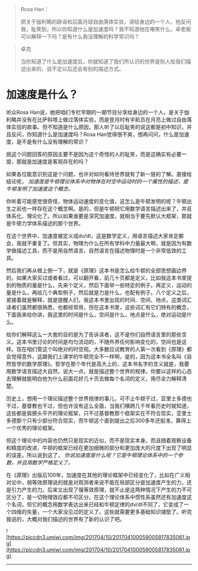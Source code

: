 > Rosa Han：
> 
> 把关于伽利略的辟谣和后面月球自由落体实验，讲给身边的一个人，他反问我，耻笑到，所以你知道什么是加速度吗？我不知道他在嘲笑什么，卓老板可以解释一下吗？是有什么我没理解的科学常识吗？

> 卓克
> 
> 当你知道了什么是加速度后，你就知道了我们所认识的世界是别人给我们描述出来的，说不定以后还会有别的描述方式。

# 加速度是什么？

听众Rosa Han说，她把咱们专栏早期的一期节目分享给身边的一个人，是关于伽利略并没有在比萨斜塔上做过落体实验，而是登月时有宇航员在月亮上做过自由落体实验的故事。但不知道是什么原因，那人听了以后耻笑的说这都是初中知识，并且反问，你知道什么是加速度吗？Rosa Han觉得很不爽，想再问问，什么是加速度，是不是有什么没有理解的常识？

挑这个问题回答的原因主要不是因为这个奇怪的人的耻笑，而是这确实有必要一提，那就是加速度是客观存在的吗？

如果各位能意识到这是个问题，也许对如何看待世界就有了新一层的了解。直接给结论呢， *加速度是牛顿理论体系中对物体在时空中运动时的一个属性的描述，是牛顿发明了加速度这个概念。*

你听着可能感觉很奇怪，物体运动速度的变化值，这怎么是牛顿发明的呢？牛顿出生之前也一样存在这个概念啊。是的，但是牛顿把它用数学语言描述出来了，并且体系化、理论化了。所以如果谁要是深究加速度，就相当于要先默认大框架，那就是牛顿力学体系描述的那个世界。

在这个世界中，加速度被定义成dv/dt，这是数学定义，用语言描述大家肯定都会，我就不重复了。但其实，物理为什么在所有学科中力量最大啊，就是因为有数学做描述工具，而不是用自然语言，自然语言在描述物理时是一个非常低效的工具。

然后我们再从根上倒一下，就是《原理》这本书是怎么给牛顿的全部思想画边界的，如果大家买过或者看过，可以翻开看，前几十页都是定义，比如我这本书里提到的物质的量是什么，先来个定义，然后下面举一些特定的例子。再定义，运动的量是什么，再给几个典型例子，然后就是力是什么，也配有例子。八个定义之后，紧接着就是解释，就是提醒人们，我这本书里出现的时间、空间、地点，这类词汇读者们虽然都很熟悉，也都经常用，但在这本书里，这些词汇有它们特有的概念，下面我来给你讲，我这里的时间是什么，空间是什么，地点是什么，绝对运动是什么。

给你们解释这么一大套的目的是为了告诉读者，这不是你们自然语言里的那些含义。这本书里讨论的时间是均匀流动的，不随外界任何影响变化的，空间也是这样。现在咱们管这个叫绝对的时空观。大多数应试教育的人第一次看到《原理》都会觉得意外，这跟我们上课学的牛顿完全不一样啊，是的，因为这本书全名叫《自然哲学的数学原理》。哲学在那个年代是高大上的，这本书名字的含义就是，我要用数学语言描述大自然，说大一点，就是描述整个世界的规律。你要以这样的心态去理解就能明白他为什么前面花好几十页去做每个名词的定义，用尽全力解释清楚。

历史上，想用一个理论描述整个世界规律的事儿，可不止牛顿干过，亚里士多德也干过，基督教也干过，但也许没有这么全面，当我们横跨几千年看历史时就知道，这些都是肩膀头平齐的理论框架，只不过基督教那个框架实在不符合现实，亚里士多德那个只有少部分符合现实，而牛顿这个直到提出之后300多年还挺准，算得上一个优秀的理论框架。

但这个理论中的内容也仍然只是现实的近似，而不是现实本身。而且随着观察设备和精度的改进，牛顿的框架已经在更加细微的部分和更加庞大的尺度下出现了明显的误差。所以说到这了， *你说加速度是什么呢？它是牛顿理论体系中的一个参数，并且用数学严格定义了。*

在《原理》出版后100年，加速度在其他的理论框架中已经变化了，比如在广义相对论中，弱等效原理说的就是对观测者来说不能在局部区分是加速度产生的力，还是引力产生的力。后来又出现了强等效原理，就不止是这两种情况下产生的力不可区分了，是一切物理效应都不可区分。在这个理论体系中惯性系虽然还有加速度这个名词，但它的概念用数学表达出来已经和牛顿定律的dv/dt不同了，它变成了一个四维的矢量，一个大家没见过的定义了。这些就需要更多基础知识铺垫了。听完我说的，大概对我们描述的世界有了新的认识了吧。

![https://piccdn3.umiwi.com/img/201704/10/201704100059005817835061.jpg](https://piccdn3.umiwi.com/img/201704/10/201704100059005817835061.jpg)

---
